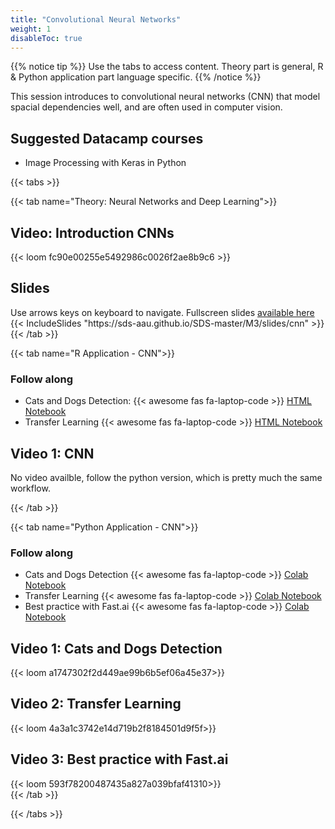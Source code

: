 ```yaml
---
title: "Convolutional Neural Networks"
weight: 1
disableToc: true
---
```


{{% notice tip %}} Use the tabs to access content. Theory part is general, R & Python application part language specific.
{{% /notice %}}

This session introduces to convolutional neural networks (CNN) that model spacial dependencies well, and are often used in computer vision.

## Suggested Datacamp courses
* Image Processing with Keras in Python


{{< tabs >}}

{{< tab name="Theory: Neural Networks and Deep Learning">}}
  <h2>Video: Introduction CNNs</h2>
  {{< loom  fc90e00255e5492986c0026f2ae8b9c6 >}}
  
  <h2>Slides</h2>  
  Use arrows keys on keyboard to navigate. Fullscreen slides <a href="https://sds-aau.github.io/SDS-master/M3/slides/cnn/" target="_blank">available here</a>
  {{< IncludeSlides "https://sds-aau.github.io/SDS-master/M3/slides/cnn" >}}
{{< /tab >}}

{{< tab name="R Application - CNN">}}
<div>
   <h3>Follow along</h3>
  <ul>
    <li> Cats and Dogs Detection: {{< awesome fas fa-laptop-code >}} <a href="https://sds-aau.github.io/SDS-master/M3/notebooks/CNN_application_R.nb.html" target="_blank">HTML Notebook</a> </li>
    <li> Transfer Learning {{< awesome fas fa-laptop-code >}} <a href="https://sds-aau.github.io/SDS-master/M3/notebooks/CNN_application_Transfer_R.nb.html" target="_blank">HTML Notebook</a> </li>
  </ul>

  <h2>Video 1: CNN</h2>
  
  No video availble, follow the python version, which is pretty much the same workflow.
  
</div>
{{< /tab >}}

{{< tab name="Python Application - CNN">}}
<div>
   <h3>Follow along</h3> 
  <ul>
    <li> Cats and Dogs Detection {{< awesome fas fa-laptop-code >}} <a href="https://nbviewer.jupyter.org/github/SDS-AAU/SDS-master/blob/master/M3/notebooks/M3_CNN_Intro_Cats%26Dogs.ipynb" target="_blank">Colab Notebook</a> </li>
    <li> Transfer Learning {{< awesome fas fa-laptop-code >}} <a href="https://nbviewer.jupyter.org/github/SDS-AAU/SDS-master/blob/master/M3/notebooks/CNN_and_transfer_learning.ipynb" target="_blank">Colab Notebook</a> </li>
    <li> Best practice with Fast.ai {{< awesome fas fa-laptop-code >}} <a href="https://nbviewer.jupyter.org/github/SDS-AAU/SDS-master/blob/master/M3/notebooks/CNN_with_fast_ai.ipynb" target="_blank">Colab Notebook</a> </li>
  </ul>

  <h2>Video 1: Cats and Dogs Detection</h2>
  {{< loom a1747302f2d449ae99b6b5ef06a45e37>}}
  
  <h2>Video 2: Transfer Learning </h2>
  {{< loom 4a3a1c3742e14d719b2f8184501d9f5f>}}
  
  <h2>Video 3: Best practice with Fast.ai</h2>
  {{< loom 593f78200487435a827a039bfaf41310>}}
</div>
{{< /tab >}}

{{< /tabs >}}

